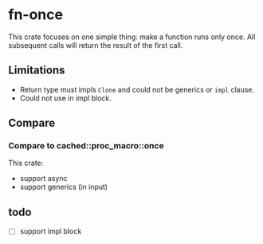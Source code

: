 # fn-once

This crate focuses on one simple thing: make a function runs only once. All subsequent calls will return the result of the first call.

## Limitations

- Return type must impls `Clone` and could not be generics or `impl` clause.
- Could not use in impl block.

## Compare

### Compare to cached::proc_macro::once

This crate:

- support async
- support generics (in input)

## todo

- [ ] support impl block
